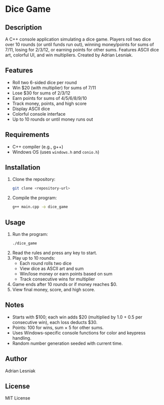 # Dice Game

## Description
A C++ console application simulating a dice game. Players roll two dice over 10 rounds (or until funds run out), winning money/points for sums of 7/11, losing for 2/3/12, or earning points for other sums. Features ASCII dice art, colorful UI, and win multipliers. Created by Adrian Lesniak.

## Features
- Roll two 6-sided dice per round
- Win $20 (with multiplier) for sums of 7/11
- Lose $30 for sums of 2/3/12
- Earn points for sums of 4/5/6/8/9/10
- Track money, points, and high score
- Display ASCII dice
- Colorful console interface
- Up to 10 rounds or until money runs out

## Requirements
- C++ compiler (e.g., g++)
- Windows OS (uses `windows.h` and `conio.h`)

## Installation
1. Clone the repository:
   ```bash
   git clone <repository-url>
   ```
2. Compile the program:
   ```bash
   g++ main.cpp -o dice_game
   ```

## Usage
1. Run the program:
   ```bash
   ./dice_game
   ```
2. Read the rules and press any key to start.
3. Play up to 10 rounds:
   - Each round rolls two dice
   - View dice as ASCII art and sum
   - Win/lose money or earn points based on sum
   - Track consecutive wins for multiplier
4. Game ends after 10 rounds or if money reaches $0.
5. View final money, score, and high score.

## Notes
- Starts with $100; each win adds $20 (multiplied by 1.0 + 0.5 per consecutive win), each loss deducts $30.
- Points: 100 for wins, sum × 5 for other sums.
- Uses Windows-specific console functions for color and keypress handling.
- Random number generation seeded with current time.

## Author
Adrian Lesniak

## License
MIT License